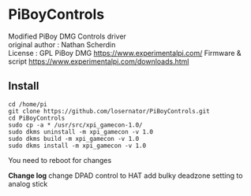 # PiBoyControls
Modified PiBoy DMG Controls driver  
original author : Nathan Scherdin  
License : GPL 
PiBoy DMG https://www.experimentalpi.com/
Firmware & script https://www.experimentalpi.com/downloads.html



## Install
```
cd /home/pi
git clone https://github.com/losernator/PiBoyControls.git
cd PiBoyControls
sudo cp -a * /usr/src/xpi_gamecon-1.0/
sudo dkms uninstall -m xpi_gamecon -v 1.0
sudo dkms build -m xpi_gamecon -v 1.0
sudo dkms install -m xpi_gamecon -v 1.0
```
You need to reboot for changes

**Change log** 
change DPAD control to HAT
add bulky deadzone setting to analog stick
